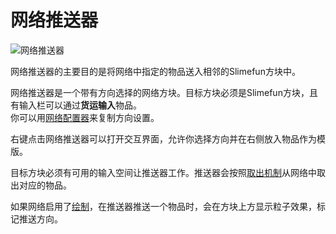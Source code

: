 # 网络推送器

![网络推送器](https://gzassets.cn/minecraft/plugin/slimefun/wiki/addons/images/networks/network-pusher.png ':size=25%')

网络推送器的主要目的是将网络中指定的物品送入相邻的Slimefun方块中。

网络推送器是一个带有方向选择的网络方块。目标方块必须是Slimefun方块，且有输入栏可以通过**货运输入**物品。  
你可以用[网络配置器](./Network-Configurator)来复制方向设置。

右键点击网络推送器可以打开交互界面，允许你选择方向并在右侧放入物品作为模版。

目标方块必须有可用的输入空间让推送器工作。推送器会按照[取出机制](./Network-Mechanism)从网络中取出对应的物品。

如果网络启用了[绘制](./Network-Crayon)，在推送器推送一个物品时，会在方块上方显示粒子效果，标记推送方向。
